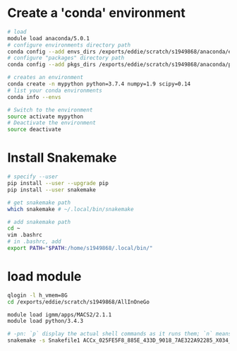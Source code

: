 # Create a 'conda' environment
```bash
# load
module load anaconda/5.0.1
# configure environments directory path
conda config --add envs_dirs /exports/eddie/scratch/s1949868/anaconda/envs
# configure "packages" directory path
conda config --add pkgs_dirs /exports/eddie/scratch/s1949868/anaconda/pkgs

# creates an environment
conda create -n mypython python=3.7.4 numpy=1.9 scipy=0.14
# list your conda environments
conda info --envs

# Switch to the environment
source activate mypython
# Deactivate the environment
source deactivate
```
# Install Snakemake
```bash
# specify --user
pip install --user --upgrade pip
pip install --user snakemake

# get snakemake path
which snakemake # ~/.local/bin/snakemake

# add snakemake path
cd ~  
vim .bashrc
# in .bashrc, add
export PATH="$PATH:/home/s1949868/.local/bin/"
```
# load module
```bash
qlogin -l h_vmem=8G
cd /exports/eddie/scratch/s1949868/AllInOneGo

module load igmm/apps/MACS2/2.1.1
module load python/3.4.3
```
```bash
# -pn: `p` display the actual shell commands as it runs them; `n` means just do a dry-run, without actually doing it all
snakemake -s Snakefile1 ACCx_025FE5F8_885E_433D_9018_7AE322A92285_X034_S09_L133_B1_T1_PMRG.insertions.bg -j1
```
<!--stackedit_data:
eyJoaXN0b3J5IjpbMjE3OTcxMTkyLC01ODI0NTIwMjUsLTExNz
c0NTI1MywtMTc1NjQ4NzY2MV19
-->